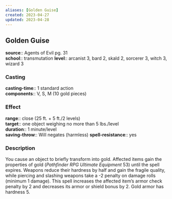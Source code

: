 ```yaml
---
aliases: [Golden Guise]
created: 2023-04-27
updated: 2023-04-28
---
```


## Golden Guise

**source**:: Agents of Evil pg. 31  
**school**:: transmutation
**level**:: arcanist 3, bard 2, skald 2, sorcerer 3, witch 3, wizard 3

### Casting

**casting-time**:: 1 standard action  
**components**:: V, S, M (10 gold pieces)

### Effect

**range**:: close (25 ft. + 5 ft./2 levels)  
**target**:: one object weighing no more than 5 lbs./level  
**duration**:: 1 minute/level  
**saving-throw**:: Will negates (harmless)
**spell-resistance**:: yes

### Description

You cause an object to briefly transform into gold. Affected items gain the properties of gold (*Pathfinder RPG Ultimate Equipment* 53) until the spell expires. Weapons reduce their hardness by half and gain the fragile quality, while piercing and slashing weapons take a -2 penalty on damage rolls (minimum 1 damage). This spell increases the affected item’s armor check penalty by 2 and decreases its armor or shield bonus by 2. Gold armor has hardness 5.
